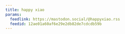 ```yaml
---
title: happy xiao
params:
  feedlink: https://mastodon.social/@happyxiao.rss
  feedid: 12ae01a60af6e29e2db82de7cdcdb59b
---
```

